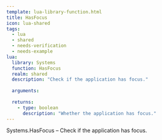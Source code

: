```yaml
---
template: lua-library-function.html
title: HasFocus
icon: lua-shared
tags:
  - lua
  - shared
  - needs-verification
  - needs-example
lua:
  library: Systems
  function: HasFocus
  realm: shared
  description: "Check if the application has focus."
  
  arguments:
  
  returns:
    - type: boolean
      description: "Whether the application has focus."
---
```


<div class="lua__search__keywords">
Systems.HasFocus &#x2013; Check if the application has focus.
</div>
